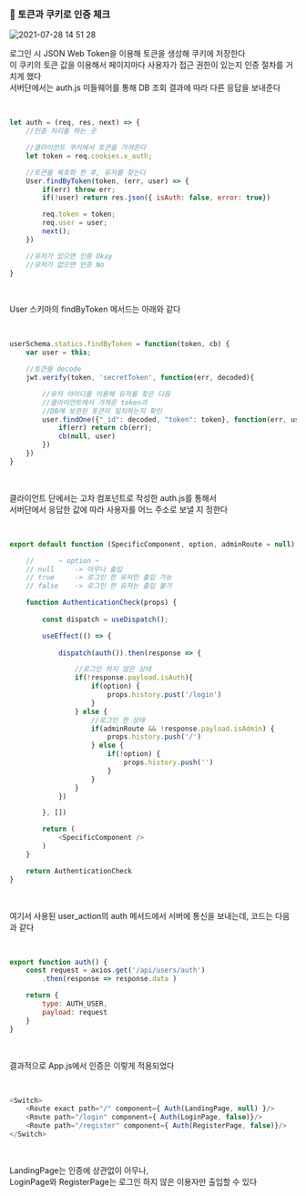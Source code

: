 
### 🍪 토큰과 쿠키로 인증 체크  

![2021-07-28 14 51 28](https://user-images.githubusercontent.com/80666066/127271727-782266cd-85f4-449a-825b-c56b925e6d9c.gif)

로그인 시 JSON Web Token을 이용해 토큰을 생성해 쿠키에 저장한다  
이 쿠키의 토큰 값을 이용해서 페이지마다 사용자가 접근 권한이 있는지 인증 절차를 거치게 했다  
서버단에서는 auth.js 미들웨어를 통해 DB 조회 결과에 따라 다른 응답을 보내준다  

<br/>

```javascript
let auth = (req, res, next) => {
    //인증 처리를 하는 곳

    //클라이언트 쿠키에서 토큰을 가져온다 
    let token = req.cookies.x_auth;

    //토큰을 복호화 한 후, 유저를 찾는다 
    User.findByToken(token, (err, user) => {
        if(err) throw err;
        if(!user) return res.json({ isAuth: false, error: true})

        req.token = token;
        req.user = user;
        next();
    })

    //유저가 있으면 인증 Okay
    //유저가 없으면 인증 No
}
```

<br/>

User 스키마의 findByToken 메서드는 아래와 같다  

<br/>

```javascript
userSchema.statics.findByToken = function(token, cb) {
    var user = this;

    //토큰을 decode
    jwt.verify(token, 'secretToken', function(err, decoded){

        //유저 아이디를 이용해 유저를 찾은 다음
        //클라이언트에서 가져온 token과 
        //DB에 보관된 토큰이 일치하는지 확인
        user.findOne({"_id": decoded, "token": token}, function(err, user){
            if(err) return cb(err);
            cb(null, user)
        })
    })
}
```

<br/>

클라이언트 단에서는 고차 컴포넌트로 작성한 auth.js를 통해서  
서버단에서 응답한 값에 따라 사용자를 어느 주소로 보낼 지 정한다  

<br/>

```javascript
export default function (SpecificComponent, option, adminRoute = null) {

    //      ~ option ~
    // null     -> 아무나 출입
    // true     -> 로그인 한 유저만 출입 가능
    // false    -> 로그인 한 유저는 출입 불가

    function AuthenticationCheck(props) {
        
        const dispatch = useDispatch();

        useEffect(() => {
            
            dispatch(auth()).then(response => {

                //로그인 하지 않은 상태
                if(!response.payload.isAuth){
                    if(option) {
                        props.history.pust('/login')
                    }
                } else {
                    //로그인 한 상태 
                    if(adminRoute && !response.payload.isAdmin) {
                        props.history.push('/')
                    } else {
                        if(!option) {
                            props.history.push('')
                        }
                    }
                }
            })

        }, [])

        return (
            <SpecificComponent />
        )
    }

    return AuthenticationCheck
}
```

<br/>

여기서 사용된 user_action의 auth 메서드에서 서버에 통신을 보내는데, 코드는 다음과 같다  

<br/>

```javascript
export function auth() {
    const request = axios.get('/api/users/auth')
        .then(response => response.data )

    return {
        type: AUTH_USER,
        payload: request
    }
}
```

<br/>

결과적으로 App.js에서 인증은 이렇게 적용되었다  

<br/>

```javascript
<Switch>
    <Route exact path="/" component={ Auth(LandingPage, null) }/>
    <Route path="/login" component={ Auth(LoginPage, false)}/>
    <Route path="/register" component={ Auth(RegisterPage, false)}/>
</Switch>
```

<br/>

LandingPage는 인증에 상관없이 아무나,  
LoginPage와 RegisterPage는 로그인 하지 않은 이용자만 출입할 수 있다  

<br/>



